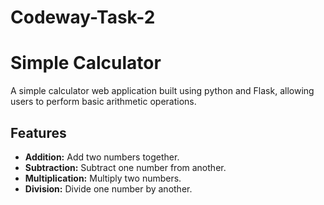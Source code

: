 # Codeway-Task-2
# Simple Calculator

A simple calculator web application built using python and  Flask, allowing users to perform basic arithmetic operations.

## Features

- **Addition:** Add two numbers together.
- **Subtraction:** Subtract one number from another.
- **Multiplication:** Multiply two numbers.
- **Division:** Divide one number by another.
